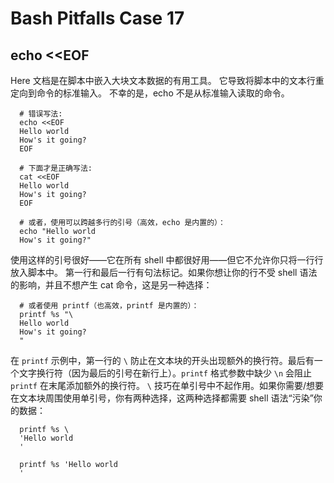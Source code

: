 # Bash Pitfalls Case 17
## echo <<EOF

Here 文档是在脚本中嵌入大块文本数据的有用工具。 它导致将脚本中的文本行重定向到命令的标准输入。 不幸的是，echo 不是从标准输入读取的命令。

```shell
  # 错误写法:
  echo <<EOF
  Hello world
  How's it going?
  EOF

  # 下面才是正确写法:
  cat <<EOF
  Hello world
  How's it going?
  EOF

  # 或者，使用可以跨越多行的引号（高效，echo 是内置的）：
  echo "Hello world
  How's it going?"
```

使用这样的引号很好——它在所有 shell 中都很好用——但它不允许你只将一行行放入脚本中。 第一行和最后一行有句法标记。如果你想让你的行不受 shell 语法的影响，并且不想产生 cat 命令，这是另一种选择：

```shell
  # 或者使用 printf（也高效，printf 是内置的）：
  printf %s "\
  Hello world
  How's it going?
  "
```

在 `printf` 示例中，第一行的 `\` 防止在文本块的开头出现额外的换行符。最后有一个文字换行符（因为最后的引号在新行上）。`printf` 格式参数中缺少 `\n` 会阻止 `printf` 在末尾添加额外的换行符。 `\` 技巧在单引号中不起作用。如果你需要/想要在文本块周围使用单引号，你有两种选择，这两种选择都需要 shell 语法“污染”你的数据：

```shell
  printf %s \
  'Hello world
  '

  printf %s 'Hello world
  '
```

